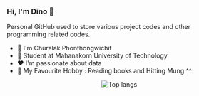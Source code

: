 ### Hi, I'm Dino 🐷

Personal GitHub used to store various project codes and other programming related codes.

- 👋 I'm Churalak Phonthongwichit
- 🏫 Student at Mahanakorn University of Technology
- ❤️ I'm passionate about data
- 🫢 My Favourite Hobby : Reading books and Hitting Mung ^^

<div align="center">
<img alt="Top langs" src="https://github-readme-stats.vercel.app/api/top-langs/?username=C-Ph&layout=compact&&langs_count=8"/>
</div>
